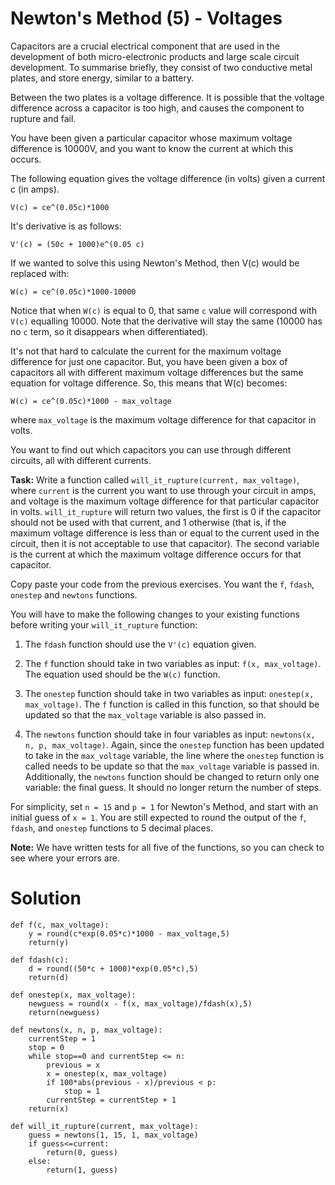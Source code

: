 # Newton's Method (5) - Voltages

Capacitors are a crucial electrical component that are used in the development of both micro-electronic products and large scale circuit development. To summarise briefly, they consist of two conductive metal plates, and store energy, similar to a battery. 

Between the two plates is a voltage difference. It is possible that the voltage difference across a capacitor is too high, and causes the component to rupture and fail.  

You have been given a particular capacitor whose maximum voltage difference is 10000V, and you want to know the current at which this occurs.

The following equation gives the voltage difference (in volts) given a current c (in amps). 

`V(c) = ce^(0.05c)*1000`

It's derivative is as follows:

`V'(c) = (50c + 1000)e^(0.05 c)`

If we wanted to solve this using Newton's Method, then V(c) would be replaced with:

`W(c) = ce^(0.05c)*1000-10000`

Notice that when `W(c)` is equal to 0, that same `c` value will correspond with `V(c)` equalling 10000. Note that the derivative will stay the same (10000 has no `c` term, so it disappears when differentiated).

It's not that hard to calculate the current for the maximum voltage difference for just one capacitor. But, you have been given a box of capacitors all with different maximum voltage differences but the same equation for voltage difference. So, this means that W(c) becomes:

`W(c) = ce^(0.05c)*1000 - max_voltage`

where `max_voltage` is the maximum voltage difference for that capacitor in volts. 

You want to find out which capacitors you can use through different circuits, all with different currents. 

**Task:** Write a function called `will_it_rupture(current, max_voltage)`, where `current` is the current you want to use through your circuit in amps, and voltage is the maximum voltage difference for that particular capacitor in volts. `will_it_rupture` will return two values, the first is 0 if the capacitor should not be used with that current, and 1 otherwise (that is, if the maximum voltage difference is less than or equal to the current used in the circuit, then it is not acceptable to use that capacitor). The second variable is the current at which the maximum voltage difference occurs for that capacitor. 

Copy paste your code from the previous exercises. You want the `f`, `fdash`, `onestep` and `newtons` functions.

You will have to make the following changes to your existing functions before writing your `will_it_rupture` function:

1. The `fdash` function should use the `V'(c)` equation given.

2. The `f` function should take in two variables as input: `f(x, max_voltage)`. The equation used should be the `W(c)` function. 

3. The `onestep` function should take in two variables as input: `onestep(x, max_voltage)`. The `f` function is called in this function, so that should be updated so that the `max_voltage` variable is also passed in.

4. The `newtons` function should take in four variables as input: `newtons(x, n, p, max_voltage)`. Again, since the `onestep` function has been updated to take in the `max_voltage` variable, the line where the `onestep` function is called needs to be update so that the `max_voltage` variable is passed in. Additionally, the `newtons` function should be changed to return only one variable: the final guess. It should no longer return the number of steps.  

For simplicity, set `n = 15` and `p = 1` for Newton's Method, and start with an initial guess of `x = 1`. You are still expected to round the output of the `f`, `fdash`, and `onestep` functions to 5 decimal places.

**Note:** We have written tests for all five of the functions, so you can check to see where your errors are. 

# Solution


```
def f(c, max_voltage):
    y = round(c*exp(0.05*c)*1000 - max_voltage,5)
    return(y)
    
def fdash(c):
    d = round((50*c + 1000)*exp(0.05*c),5)
    return(d)
    
def onestep(x, max_voltage):
    newguess = round(x - f(x, max_voltage)/fdash(x),5)
    return(newguess)
    
def newtons(x, n, p, max_voltage):
    currentStep = 1
    stop = 0
    while stop==0 and currentStep <= n:
        previous = x
        x = onestep(x, max_voltage)
        if 100*abs(previous - x)/previous < p:
            stop = 1
        currentStep = currentStep + 1
    return(x)
    
def will_it_rupture(current, max_voltage):
    guess = newtons(1, 15, 1, max_voltage)
    if guess<=current:
        return(0, guess)
    else:
        return(1, guess)
    
    
```
